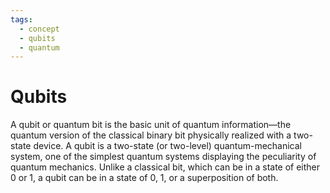 ```yaml
---
tags:
  - concept
  - qubits
  - quantum
---
```

# Qubits

A qubit or quantum bit is the basic unit of quantum information—the quantum version of the classical binary bit physically realized with a two-state device. A qubit is a two-state (or two-level) quantum-mechanical system, one of the simplest quantum systems displaying the peculiarity of quantum mechanics. Unlike a classical bit, which can be in a state of either 0 or 1, a qubit can be in a state of 0, 1, or a superposition of both.
